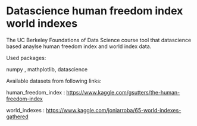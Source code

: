 # Datascience human freedom index world indexes

The UC Berkeley Foundations of Data Science course tool that datascience based anaylse human freedom index and world index data.

Used packages:

numpy , mathplotlib, datascience

Available datasets from following links:

human_freedom_index : https://www.kaggle.com/gsutters/the-human-freedom-index

world_indexes : https://www.kaggle.com/joniarroba/65-world-indexes-gathered
